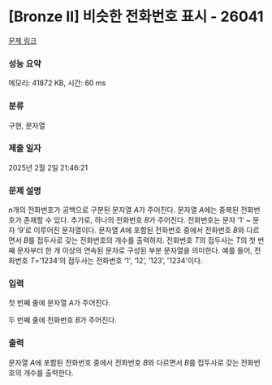 # [Bronze II] 비슷한 전화번호 표시 - 26041 

[문제 링크](https://www.acmicpc.net/problem/26041) 

### 성능 요약

메모리: 41872 KB, 시간: 60 ms

### 분류

구현, 문자열

### 제출 일자

2025년 2월 2일 21:46:21

### 문제 설명

<p><em>n</em>개의 전화번호가 공백으로 구분된 문자열 <em>A</em>가 주어진다. 문자열 <em>A</em>에는 중복된 전화번호가 존재할 수 있다. 추가로, 하나의 전화번호 <em>B</em>가 주어진다. 전화번호는 문자 ‘1’ ~ 문자 ‘9’로 이루어진 문자열이다. 문자열 <em>A</em>에 포함된 전화번호 중에서 전화번호 <em>B</em>와 다르면서 <em>B</em>를 접두사로 갖는 전화번호의 개수를 출력하자. 전화번호 <em>T</em>의 접두사는 <em>T</em>의 첫 번째 문자부터 한 개 이상의 연속된 문자로 구성된 부분 문자열을 의미한다. 예를 들어, 전화번호 <em>T</em>=’1234’의 접두사는 전화번호 ‘1’, ‘12’, ‘123’, '1234'이다.</p>

### 입력 

 <p>첫 번째 줄에 문자열 <em>A</em>가 주어진다.</p>

<p>두 번째 줄에 전화번호 <em>B</em>가 주어진다.</p>

### 출력 

 <p>문자열 <em>A</em>에 포함된 전화번호 중에서 전화번호 <em>B</em>와 다르면서 <em>B</em>를 접두사로 갖는 전화번호의 개수를 출력한다.</p>


